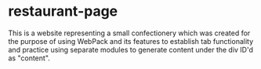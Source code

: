 # restaurant-page
This is a website representing a small confectionery which was created for the purpose of using WebPack and its features to establish tab functionality and practice using separate modules to generate content under the div ID'd as "content".
